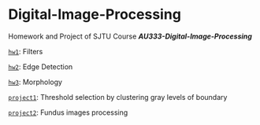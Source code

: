 # Digital-Image-Processing
Homework and Project of SJTU Course ***AU333-Digital-Image-Processing***



[`hw1`](./hw1/): Filters

[`hw2`](./hw2/): Edge Detection

[`hw3`](./hw3/): Morphology

[`project1`](./project1/): Threshold selection by clustering gray levels of boundary

[`project2`](./project2/): Fundus images processing
